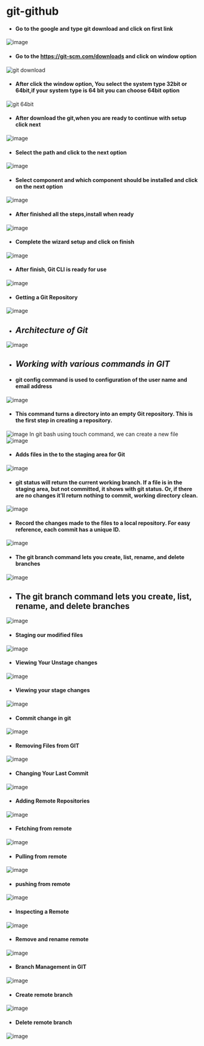 # git-github
- #### Go to the google and type git download and click on first link
![image](https://user-images.githubusercontent.com/103019032/162666260-9ce91114-9117-4755-b89c-d6e79f6e7c1e.png)
- #### Go to the https://git-scm.com/downloads and click on window option
![git download](https://user-images.githubusercontent.com/103019032/162666684-29739915-becb-43d6-9ce4-e08ec97b9a42.PNG)
- #### After click the window option, You select the system type 32bit or 64bit,if your system type is 64 bit you can choose 64bit option
![git 64bit](https://user-images.githubusercontent.com/103019032/162667117-98ee9495-f59a-4adb-bef1-37a045ce531d.PNG)
- #### After download the git,when you are ready to continue with setup click next
![image](https://user-images.githubusercontent.com/103019032/162667495-5457924c-f15f-4b41-a835-12a0346df72d.png)
- #### Select the path and click to the next option
![image](https://user-images.githubusercontent.com/103019032/162667600-1eb67fe3-3c1a-4505-a9fb-ab89e3ec8d12.png)
- #### Select component and which component should be installed and click on the next option
![image](https://user-images.githubusercontent.com/103019032/162667942-e6d4851d-9910-40e6-bd8f-0d7293dcc6a8.png)
- #### After finished all the steps,install when ready
![image](https://user-images.githubusercontent.com/103019032/162668424-ce010416-f801-4064-a220-ea31601219d0.png)
- #### Complete the wizard setup and click on finish
![image](https://user-images.githubusercontent.com/103019032/162668623-cf8013c0-6294-4e13-a85a-34496e7e1bdf.png)
- #### After finish, Git CLI is ready for use
![image](https://user-images.githubusercontent.com/103019032/162668949-c5e15e0e-9087-4893-9493-ee73e0814553.png)
- #### Getting a Git Repository 
![image](https://user-images.githubusercontent.com/103019032/162670072-6a045c92-1078-43e2-af9c-2a9b4a796762.png)
- ## *Architecture of Git*
![image](https://user-images.githubusercontent.com/103019032/162670600-5d1d4fd8-d0ce-43c9-bf75-5ba2064da6e7.png)
- ## *Working with various commands in GIT* 
- #### git config command is used to configuration of the user name and email address
![image](https://user-images.githubusercontent.com/103019032/162672290-2e18fc54-5359-4d96-a630-4d0f47f61c17.png)
- #### This command turns a directory into an empty Git repository. This is the first step in creating a repository.
![image](https://user-images.githubusercontent.com/103019032/162672739-7a9f3a78-68e5-4c5c-8242-a9ea2acadb03.png)
In git bash using touch command, we can create a new file
![image](https://user-images.githubusercontent.com/103019032/162673164-edccd227-9eba-481f-bc22-3d1609dc9b0d.png)
- #### Adds files in the to the staging area for Git
![image](https://user-images.githubusercontent.com/103019032/162674320-b6c33b98-af8b-4ca9-b9c2-f73e05ac48bf.png)
- #### git status will return the current working branch. If a file is in the staging area, but not committed, it shows with git status. Or, if there are no changes it’ll return nothing to commit, working directory clean.
![image](https://user-images.githubusercontent.com/103019032/162674639-4558c6b6-bcd9-4972-ba55-9da702e11a22.png)
- #### Record the changes made to the files to a local repository. For easy reference, each commit has a unique ID.
![image](https://user-images.githubusercontent.com/103019032/162675584-614752c9-aded-41a3-b8e6-259aa47055d3.png)
- #### The git branch command lets you create, list, rename, and delete branches
![image](https://user-images.githubusercontent.com/103019032/162676813-6799b9de-4389-4e12-993f-558b4ccaad76.png)
- ## The git branch command lets you create, list, rename, and delete branches
![image](https://user-images.githubusercontent.com/103019032/162677805-2fbfb3e8-daf8-4919-8abf-afbda08d743f.png)
- #### Staging our modified files 
![image](https://user-images.githubusercontent.com/103019032/162685942-a4f6b8c3-027e-4ff6-9988-94266c93002b.png)
- #### Viewing Your Unstage changes 
![image](https://user-images.githubusercontent.com/103019032/162698927-93149278-0810-4a36-9c73-aaa9a0ff9875.png)
- #### Viewing your stage changes
![image](https://user-images.githubusercontent.com/103019032/162699207-854df264-2a38-4d22-ad5a-9b90cd2511aa.png)
- #### Commit change in git
![image](https://user-images.githubusercontent.com/103019032/162704297-5bd96731-10c9-4c3f-8809-b4727ce0c2be.png)
- #### Removing Files from GIT
![image](https://user-images.githubusercontent.com/103019032/162708923-b09145c1-3060-4674-84a0-9352440ed114.png)
- #### Changing Your Last Commit
![image](https://user-images.githubusercontent.com/103019032/162711071-f96f593d-2176-4562-a89e-18db8fd6a3f9.png)
- #### Adding Remote Repositories
![image](https://user-images.githubusercontent.com/103019032/162714391-4960c302-dd2d-4f32-944b-efbc297aaf52.png)
- #### Fetching from remote
![image](https://user-images.githubusercontent.com/103019032/162718001-eb7386b9-dc84-4458-af98-e23e1ccdf4ad.png)
- #### Pulling from remote
![image](https://user-images.githubusercontent.com/103019032/162720303-b23c9593-5b55-4d24-ac53-672eef1856c5.png)
- #### pushing from remote
![image](https://user-images.githubusercontent.com/103019032/162720993-98175f27-fd89-4632-983c-bad782b1814d.png)
- #### Inspecting a Remote
![image](https://user-images.githubusercontent.com/103019032/162722738-2769a691-0dd4-44bf-86f8-5e81d40ec1c8.png)
- #### Remove and rename remote
![image](https://user-images.githubusercontent.com/103019032/162723232-e33eecda-af8e-4469-844c-e53b63bf711f.png)
- #### Branch Management in GIT
![image](https://user-images.githubusercontent.com/103019032/162729174-5e835c23-c87e-445a-84a1-e9e66fa075cf.png)
- #### Create remote branch
![image](https://user-images.githubusercontent.com/103019032/162733987-5c10614b-3afe-46e0-bd6c-e38d23df13b8.png)
- #### Delete remote branch
![image](https://user-images.githubusercontent.com/103019032/162735170-b291763e-882c-48fe-876a-1bda70519918.png)





